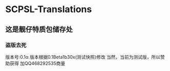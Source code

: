 # SCPSL-Translations
## 这是靓仔特质包储存处
### 盗版去死
版本号:0.1α
版本根据0.1Beta1b30x(测试快照)修改
当然，当前为测试版，所以赞助获得
加QQ468292535商量

